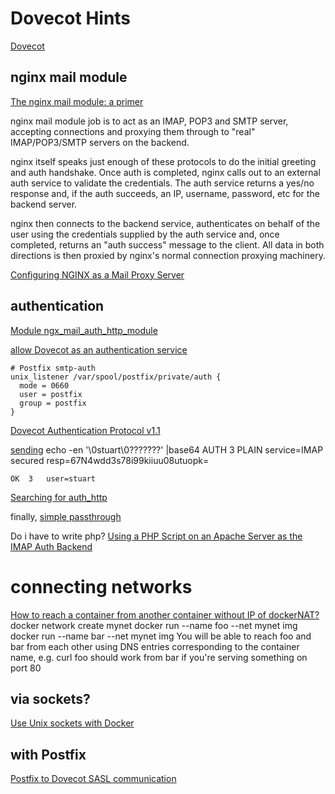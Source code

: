 # Dovecot Hints

[Dovecot](https://www.dovecot.org/)

## nginx mail module

[The nginx mail module: a primer](https://github.com/robn/nginx-xmpp)

nginx mail module job is to act as an IMAP, POP3 and SMTP server, accepting connections and proxying them through to "real" IMAP/POP3/SMTP servers on the backend.

nginx itself speaks just enough of these protocols to do the initial greeting and auth handshake. Once auth is completed, nginx calls out to an external auth service to validate the credentials. The auth service returns a yes/no response and, if the auth succeeds, an IP, username, password, etc for the backend server.

nginx then connects to the backend service, authenticates on behalf of the user using the credentials supplied by the auth service and, once completed, returns an "auth success" message to the client. All data in both directions is then proxied by nginx's normal connection proxying machinery.

[Configuring NGINX as a Mail Proxy Server](https://www.nginx.com/resources/admin-guide/mail-proxy/)

## authentication

[Module ngx_mail_auth_http_module](https://nginx.org/en/docs/mail/ngx_mail_auth_http_module.html#protocol)

[allow Dovecot as an authentication service](https://workaround.org/ispmail/jessie/setting-up-dovecot)

    # Postfix smtp-auth
    unix_listener /var/spool/postfix/private/auth {
      mode = 0660
      user = postfix
      group = postfix
    }

[Dovecot Authentication Protocol v1.1](https://wiki1.dovecot.org/Authentication%20Protocol)

[sending](https://github.com/bmanojlovic/mod_authn_dovecot/blob/master/mod_authn_dovecot.c)
    echo  -en '\0stuart\0???????' |base64
    AUTH	3	PLAIN	service=IMAP	secured	resp=67N4wdd3s78i99kiiuu08utuopk=

    OK	3	user=stuart	

[Searching for auth_http](https://www.nginx.com/resources/wiki/search/?q=auth_http)

finally, [simple passthrough](https://serverfault.com/questions/594962/nginx-understanding-the-purpose-of-auth-http-imap-proxy)

Do i have to write php? [Using a PHP Script on an Apache Server as the IMAP Auth Backend](https://www.nginx.com/resources/wiki/start/topics/examples/imapauthenticatewithapachephpscript/)

# connecting networks

[How to reach a container from another container without IP of dockerNAT?](https://forums.docker.com/t/how-to-reach-a-container-from-another-container-without-ip-of-dockernat/21083/4)
    docker network create mynet
    docker run --name foo --net mynet img
    docker run --name bar --net mynet img
You will be able to reach foo and bar from each other using DNS entries corresponding to the container name, e.g. curl foo should work from bar if you're serving something on port 80

## via sockets?
[Use Unix sockets with Docker](https://www.jujens.eu/posts/en/2017/Feb/15/docker-unix-socket/)


## with Postfix

[Postfix to Dovecot SASL communication](http://www.postfix.org/SASL_README.html#server_dovecot)
